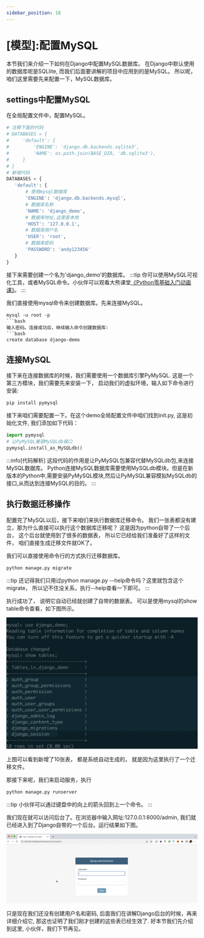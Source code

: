 ```yaml
---
sidebar_position: 18
---
```



# [模型]:配置MySQL

本节我们来介绍一下如何在Django中配置MySQL数据库。
在Django中默认使用的数据库呢是SQLlite,
而我们后面要讲解的项目中应用到的是MySQL。 
所以呢，咱们这里需要先来配置一下，MySQL数据库。


<!-- trancate -->

## settings中配置MySQL
在全局配置文件中，配置MySQL。

```python title='demo/demo/settings.py'
# 注释下面的代码
# DATABASES = {
#     'default': {
#         'ENGINE': 'django.db.backends.sqlite3',
#         'NAME': os.path.join(BASE_DIR, 'db.sqlite3'),
#     }
# }
# 新增代码
DATABASES = {
   'default': {
       # 使用mysql数据库
       'ENGINE': 'django.db.backends.mysql',  
       # 数据库名称  
       'NAME': 'django_demo',
       # 数据库地址,这里是本地
       'HOST': '127.0.0.1',
       # 数据库用户名
       'USER': 'root',
       # 数据库密码
       'PASSWORD': 'andy123456'
   }
}
```

接下来需要创建一个名为'django_demo'的数据库。
:::tip
你可以使用MySQL可视化工具，或者MySQL命令。小伙伴可以观看大熊课堂[《Python零基础入门动画课》](https://study.163.com/course/introduction/1209570828.htm?share=2&shareId=480000001946434)。
:::

我们直接使用mysql命令来创建数据库。先来连接MySQL。
```
mysql -u root -p
```bash
输入密码。连接成功后，继续输入命令创建数据库:
```bash
create database django-demo
```

## 连接MySQL

接下来在连接数据库的时候，我们需要使用一个数据库引擎PyMySQL.
这是一个第三方模块，我们需要先来安装一下，
启动我们的虚拟环境，输入如下命令进行安装:
```bash
pip install pymysql
```
接下来咱们需要配置一下。在这个demo全局配置文件中咱们找到init.py,
这是初始化文件, 我们添加如下代码：
```python title='demo/demo/__init__.py'
import pymysql
# 让PyMySQL兼容MySQLdb接口
pymysql.install_as_MySQLdb()
```

:::info[代码解析]
这段代码的作用是让PyMySQL包兼容代替MySQLdb包,来连接MySQL数据库。
Python连接MySQL数据库需要使用MySQLdb模块。但是在新版本的Python中,需要安装PyMySQL模块,然后让PyMySQL兼容模拟MySQLdb的接口,从而达到连接MySQL的目的。
:::

## 执行数据迁移操作

配置完了MySQL以后，接下来咱们来执行数据库迁移命令。
我们一张表都没有建立，那为什么直接可以执行这个数据库迁移呢？
这是因为python自带了一个后台，
这个后台就使用到了很多的数据表， 
所以它已经给我们准备好了这样的文件， 
咱们直接生成迁移文件就OK了。

我们可以直接使用命令行的方式执行迁移数据库。
```bash
python manage.py migrate
``` 

:::tip
还记得我们只用过python manage.py --help命令吗？这里就包含这个migrate， 所以记不住没关系，执行--help查看一下即可。
:::

执行成功了， 说明它自动已经就创建了自带的数据表。
可以是使用mysql的show table命令查看，如下图所示。

![图18-迁移后创建的表](imgs/图18-迁移后创建的表.png)

上图可以看到新增了10张表，
都是系统自动生成的，
就是因为这里执行了一个迁移文件。
 
那接下来呢，我们来启动服务，执行
```bash
python manage.py runserver
```

:::tip
小伙伴可以通过键盘中的向上的箭头回到上一个命令。
:::


我们现在就可以访问后台了。在浏览器中输入网址:127.0.0.1:8000/admin,
我们就已经进入到了Django自带的一个后台。运行结果如下图。

![图18-后台登录页](imgs/图18-后台登录页.png)

只是现在我们还没有创建用户名和密码,
后面我们在讲解Django后台的时候，再来详细介绍它,
那这也证明了我们刚才创建的这些表已经生效了.
好本节我们先介绍到这里,
小伙伴，我们下节再见。

